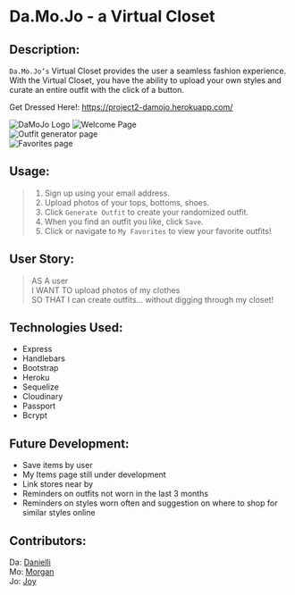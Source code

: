 # Da.Mo.Jo - a Virtual Closet 
## Description:
`Da.Mo.Jo’s` Virtual Closet provides the user a seamless fashion experience. With the Virtual Closet, you have the ability to upload your own styles and curate an entire outfit with the click of a button.  

Get Dressed Here!: https://project2-damojo.herokuapp.com/

![DaMoJo Logo](https://jxleilani.github.io/project2/public/images/logo_image.JPG)
![Welcome Page](https://jxleilani.github.io/project2/public/images/welcome.png)  
![Outfit generator page](https://jxleilani.github.io/project2/public/images/generator.png)  
![Favorites page](https://jxleilani.github.io/project2/public/images/favs.png)  

## Usage:
> 1. Sign up using your email address.
> 2. Upload photos of your tops, bottoms, shoes.
> 3. Click `Generate Outfit` to create your randomized outfit. 
> 4. When you find an outfit you like, click `Save`. 
> 5. Click or navigate to `My Favorites` to view your favorite outfits!

## User Story:
> AS A user  
> I WANT TO upload photos of my clothes  
> SO THAT I can create outfits... without digging through my closet!

## Technologies Used:
* Express
* Handlebars
* Bootstrap
* Heroku
* Sequelize
* Cloudinary
* Passport
* Bcrypt

## Future Development:
* Save items by user
* My Items page still under development
* Link stores near by 
* Reminders on outfits not worn in the last 3 months 
* Reminders on styles worn often and suggestion on where to shop for similar styles online

## Contributors:
Da: [Danielli](https://github.com/Elli360)  
Mo: [Morgan](https://github.com/MoMilllzz)  
Jo: [Joy](https://github.com/jxleilani)  

